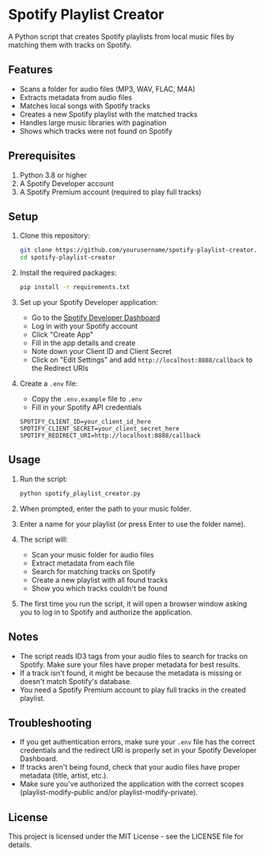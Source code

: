 # Spotify Playlist Creator

A Python script that creates Spotify playlists from local music files by matching them with tracks on Spotify.

## Features

- Scans a folder for audio files (MP3, WAV, FLAC, M4A)
- Extracts metadata from audio files
- Matches local songs with Spotify tracks
- Creates a new Spotify playlist with the matched tracks
- Handles large music libraries with pagination
- Shows which tracks were not found on Spotify

## Prerequisites

1. Python 3.8 or higher
2. A Spotify Developer account
3. A Spotify Premium account (required to play full tracks)

## Setup

1. Clone this repository:
   ```bash
   git clone https://github.com/yourusername/spotify-playlist-creator.git
   cd spotify-playlist-creator
   ```

2. Install the required packages:
   ```bash
   pip install -r requirements.txt
   ```

3. Set up your Spotify Developer application:
   - Go to the [Spotify Developer Dashboard](https://developer.spotify.com/dashboard/)
   - Log in with your Spotify account
   - Click "Create App"
   - Fill in the app details and create
   - Note down your Client ID and Client Secret
   - Click on "Edit Settings" and add `http://localhost:8888/callback` to the Redirect URIs

4. Create a `.env` file:
   - Copy the `.env.example` file to `.env`
   - Fill in your Spotify API credentials
   ```
   SPOTIFY_CLIENT_ID=your_client_id_here
   SPOTIFY_CLIENT_SECRET=your_client_secret_here
   SPOTIFY_REDIRECT_URI=http://localhost:8888/callback
   ```

## Usage

1. Run the script:
   ```bash
   python spotify_playlist_creator.py
   ```

2. When prompted, enter the path to your music folder.

3. Enter a name for your playlist (or press Enter to use the folder name).

4. The script will:
   - Scan your music folder for audio files
   - Extract metadata from each file
   - Search for matching tracks on Spotify
   - Create a new playlist with all found tracks
   - Show you which tracks couldn't be found

5. The first time you run the script, it will open a browser window asking you to log in to Spotify and authorize the application.

## Notes

- The script reads ID3 tags from your audio files to search for tracks on Spotify. Make sure your files have proper metadata for best results.
- If a track isn't found, it might be because the metadata is missing or doesn't match Spotify's database.
- You need a Spotify Premium account to play full tracks in the created playlist.

## Troubleshooting

- If you get authentication errors, make sure your `.env` file has the correct credentials and the redirect URI is properly set in your Spotify Developer Dashboard.
- If tracks aren't being found, check that your audio files have proper metadata (title, artist, etc.).
- Make sure you've authorized the application with the correct scopes (playlist-modify-public and/or playlist-modify-private).

## License

This project is licensed under the MIT License - see the LICENSE file for details.
